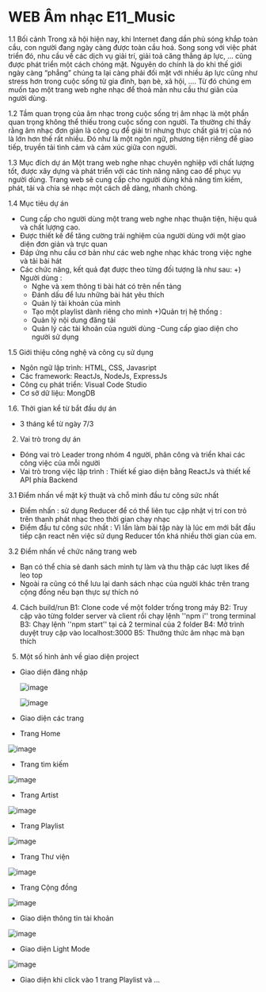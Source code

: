 ﻿# WEB Âm nhạc E11_Music 
 
1.1 Bối cảnh 
Trong xã hội hiện nay, khi Internet đang dần phủ sóng khắp toàn cầu, con người đang ngày càng được toàn cầu hoá. Song song với việc phát triển đó, nhu cầu về các dịch vụ giải trí, giải toả căng thẳng áp lực, … cũng được phát triển một cách chóng mặt. Nguyên do chính là do khi thế giới ngày càng “phẳng” chúng ta lại càng phải đối mặt với nhiều áp lực cũng như stress hơn trong cuộc sống từ gia đình, bạn bè, xã hội, …. Từ đó chúng em muốn tạo một trang web nghe nhạc để thoả mãn nhu cầu thư giãn của người dùng. 

1.2 Tầm quan trọng của âm nhạc trong cuộc sống
 trị âm nhạc là một phần quan trọng không thể thiếu trong cuộc sống con người. Ta thường chỉ thấy rằng âm nhạc đơn giản là công cụ để giải trí nhưng thực chất giá trị của nó là lớn hơn thế rất nhiều. Đó như là một ngôn ngữ, phương tiện riêng để giao tiếp, truyền tải tình cảm và cảm xúc giữa con người. 

1.3  Mục đích dự án
Một trang web nghe nhạc chuyên nghiệp với chất lượng tốt, được xây dựng và phát triển với các tính năng nâng cao để phục vụ người dùng. Trang web sẽ cung cấp cho người dùng khả năng tìm kiếm, phát, tải và chia sẻ nhạc một cách dễ dàng, nhanh chóng. 

1.4 Mục tiêu dự án
- Cung cấp cho người dùng một trang web nghe nhạc thuận tiện, hiệu quả và chất lượng cao.
- Được thiết kế để tăng cường trải nghiệm của người dùng với một giao diện đơn giản và trực quan
- Đáp ứng nhu cầu cơ bản như các web nghe nhạc khác trong việc nghe và tải bài hát
- Các chức năng, kết quả đạt được theo từng đối tượng là như sau:
+) Người dùng :
 	- Nghe và xem thông ti bài hát có trên nền tảng
	- Đánh dấu để lưu những bài hát yêu thích
	- Quản lý tài khoản của mình
	- Tạo một playlist dành riêng cho mình
+)Quản trị hệ thống :
	- Quản lý nội dung đăng tải
	- Quản lý các tài khoản của người dùng
	-Cung cấp giao diện cho người sử dụng

1.5 Giới thiệu công nghệ và công cụ sử dụng
- Ngôn ngữ lập trình: HTML, CSS, Javasript
- Các framework: ReactJs, NodeJs, ExpressJs
- Công cụ phát triển: Visual Code Studio
- Cơ sở dữ liệu: MongDB

1.6. Thời gian kể từ bắt đầu dự án 
- 3 tháng kể từ ngày 7/3

2. Vai trò trong dự án
- Đóng vai trò Leader trong nhóm 4 người, phân công và triển khai các công việc của mỗi người
- Vai trò trong việc lập trình : Thiết kế giao diện bằng ReactJs và thiết kế API phía Backend

3.1 Điểm nhấn về mặt kỹ thuật và chỗ mình đầu tư công sức nhất
- Điểm nhấn : sử dụng Reducer để có thể liên tục cập nhật vị trí con trỏ trên thanh phát nhạc theo thời gian chạy nhạc
- Điểm đầu tư công sức nhất : Vì lần làm bài tập này là lúc em mới bắt đầu tiếp cận react nên việc sử dụng Reducer tốn khá nhiều thời gian của em.

3.2 Điểm nhấn về chức năng trang web
- Bạn có thể chia sẻ danh sách mình tự làm và thu thập các lượt likes để leo top
- Ngoài ra cũng có thể lưu lại danh sách nhạc của người khác trên trang cộng đồng nếu bạn thực sự thích nó

4. Cách build/run
B1: Clone code về một folder trống trong máy
B2: Truy cập vào từng folder server và client rồi chạy lệnh ''npm i'' trong terminal
B3: Chạy lệnh ''npm start'' tại cả 2 terminal của 2 folder
B4: Mở trình duyệt truy cập vào localhost:3000
B5: Thưởng thức âm nhạc mà bạn thích

5. Một số hình ảnh về giao diện project

* Giao diện đăng nhập

  ![image](https://github.com/HungVu0112/Music_web/assets/100528129/6ba73aa2-a36d-4a3f-9e7e-6a4db869e948)

  ![image](https://github.com/HungVu0112/Music_web/assets/100528129/10a3baa0-65e6-469d-ac5f-68844c652650)

* Giao diện các trang

+ Trang Home

![image](https://github.com/HungVu0112/Music_web/assets/100528129/801551b2-fdb8-4e80-aa3e-5aa9d188b8cf)

+ Trang tìm kiếm

![image](https://github.com/HungVu0112/Music_web/assets/100528129/44b360c1-1a0c-4b00-a4d3-924ea850868e)

+ Trang Artist

![image](https://github.com/HungVu0112/Music_web/assets/100528129/6477ba39-e2d6-4e6f-adb0-8810403d3c8a)

+ Trang Playlist

![image](https://github.com/HungVu0112/Music_web/assets/100528129/6ca537bb-cb3b-4687-b8a6-85f455c9f1b8)

+ Trang Thư viện

![image](https://github.com/HungVu0112/Music_web/assets/100528129/54ca4dd1-56a8-4394-ab42-de6c28935f62)

+ Trang Cộng đồng

![image](https://github.com/HungVu0112/Music_web/assets/100528129/29bcd5f1-6817-4f44-a433-87cb6f87a40f)

* Giao diện thông tin tài khoản

![image](https://github.com/HungVu0112/Music_web/assets/100528129/1ac82749-19d0-4b89-a991-49e026f13c70)

* Giao diện Light Mode

![image](https://github.com/HungVu0112/Music_web/assets/100528129/3df8616a-4b3e-43e8-938e-ea0be20b2f55)

* Giao diện khi click vào 1 trang Playlist và ...




 

